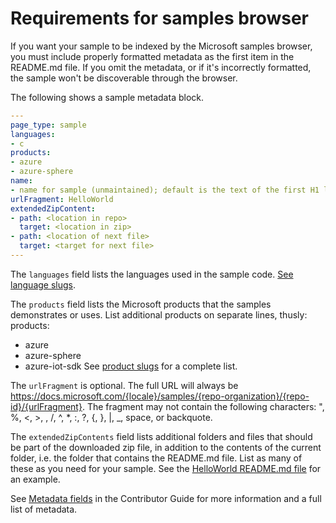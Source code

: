 
# Requirements for samples browser

If you want your sample to be indexed by the Microsoft samples browser, you must include properly formatted metadata as the first item in the README.md file. If you omit the metadata, or if it's incorrectly formatted, the sample won't be discoverable through the browser.

The following shows a sample metadata block.

```yaml
---
page_type: sample
languages:
- c
products:
- azure
- azure-sphere
name:
- name for sample (unmaintained); default is the text of the first H1 line below plus "(unmaintained)"
urlFragment: HelloWorld
extendedZipContent:
- path: <location in repo>
  target: <location in zip>
- path: <location of next file>
  target: <target for next file>
---
```

The `languages` field lists the languages used in the sample code. [See language slugs](https://review.docs.microsoft.com/en-us/new-hope/information-architecture/metadata/taxonomies?branch=master#dev-lang).

The `products` field lists the Microsoft products that the samples demonstrates or uses. List additional products on separate lines, thusly:
products:
- azure
- azure-sphere
- azure-iot-sdk
See [product slugs](https://review.docs.microsoft.com/en-us/new-hope/information-architecture/metadata/taxonomies?branch=master#product) for a complete list.

The `urlFragment` is optional. The full URL will always be https://docs.microsoft.com/{locale}/samples/{repo-organization}/{repo-id}/{urlFragment}. The fragment may not contain the following characters: ", %, <, >, \, /, ^, *, :, ?, {, }, |, _, space, or backquote.

The `extendedZipContents` field lists additional folders and files that should be part of the downloaded zip file, in addition to the contents of the current folder, i.e. the folder that contains the README.md file. List as many of these as you need for your sample. See the [HelloWorld README.md file](https://github.com/Azure/azure-sphere-samples/blob/master/Samples/HelloWorld/README.md) for an example.

See [Metadata fields](https://review.docs.microsoft.com/en-us/help/contribute/samples/process/onboarding?branch=master#supported-metadata-fields-for-readmemd) in the Contributor Guide for more information and a full list of metadata.

